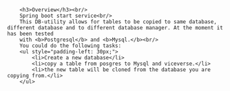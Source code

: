 		<h3>Overview</h3><br/>
		Spring boot start service<br/>
		This DB-utility allows for tables to be copied to same database, different database and to different database manager. At the moment it has been tested
		with <b>Postgresql</b> and <b>Mysql.</b><br/>
		You could do the following tasks:
		<ul style="padding-left: 30px;">
			<li>Create a new database</li>
			<li>copy a table from posgres to Mysql and viceverse.</li>
			<li>the new table will be cloned from the database you are copying from.</li>
		</ul>
